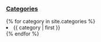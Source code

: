 <h3><a href="/categories/">Categories</a></h3>
<span>
	{% for category in site.categories %}
		<li style="font-size: {{ category | last | size | times: 100 | divided_by: site.categories.size | plus: 30 }}%">
			{{ category | first }}
		</li>
	{% endfor %}
</span>